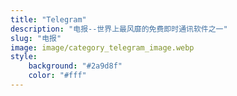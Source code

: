 ```yaml
---
title: "Telegram"
description: "电报--世界上最风靡的免费即时通讯软件之一"
slug: "电报"
image: image/category_telegram_image.webp
style:
    background: "#2a9d8f"
    color: "#fff"
---
```

